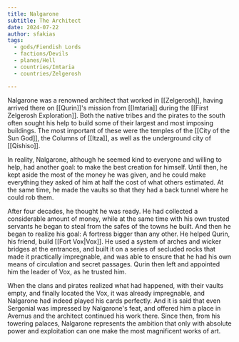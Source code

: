 ```yaml
---
title: Nalgarone
subtitle: The Architect
date: 2024-07-22
author: sfakias
tags:
  - gods/Fiendish Lords
  - factions/Devils
  - planes/Hell
  - countries/Imtaria
  - countries/Zelgerosh

---
```


Nalgarone was a renowned architect that worked in [[Zelgerosh]], having arrived there on [[Qurin]]'s mission from [[Imtaria]] during the [[First Zelgerosh Exploration]]. Both the native tribes and the pirates to the south often sought his help to build some of their largest and most imposing buildings. The most important of these were the temples of the [[City of the Sun God]], the Columns of [[Itza]], as well as the underground city of [[Qishiso]].

In reality, Nalgarone, although he seemed kind to everyone and willing to help, had another goal: to make the best creation for himself. Until then, he kept aside the most of the money he was given, and he could make everything they asked of him at half the cost of what others estimated. At the same time, he made the vaults so that they had a back tunnel where he could rob them.

After four decades, he thought he was ready. He had collected a considerable amount of money, while at the same time with his own trusted servants he began to steal from the safes of the towns he built. And then he began to realize his goal: A fortress bigger than any other. He helped Qurin, his friend, build [[Fort Vox|Vox]]. He used a system of arches and wicker bridges at the entrances, and built it on a series of secluded rocks that made it practically impregnable, and was able to ensure that he had his own means of circulation and secret passages. Qurin then left and appointed him the leader of Vox, as he trusted him.

When the clans and pirates realized what had happened, with their vaults empty, and finally located the Vox, it was already impregnable, and Nalgarone had indeed played his cards perfectly. And it is said that even Sergonial was impressed by Nalgarone's feat, and offered him a place in Avernus and the architect continued his work there. Since then, from his towering palaces, Nalgarone represents the ambition that only with absolute power and exploitation can one make the most magnificent works of art.